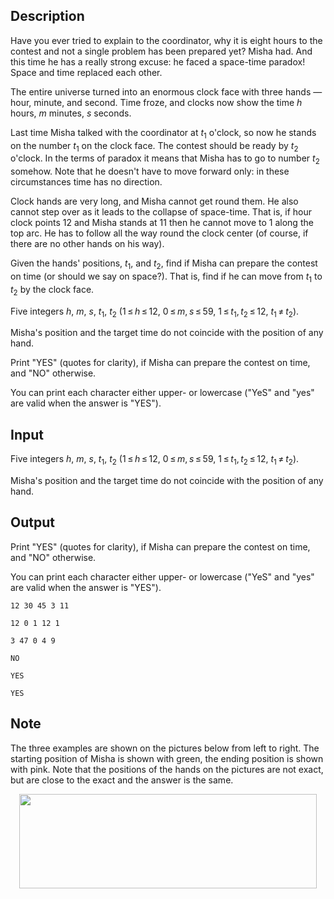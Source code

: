 ## Description

<div><p>Have you ever tried to explain to the coordinator, why it is eight hours to the contest and not a single problem has been prepared yet? Misha had. And this time he has a <span class="tex-font-style-it">really</span> strong excuse: he faced a space-time paradox! Space and time replaced each other.</p><p>The entire universe turned into an enormous clock face with three hands&nbsp;— hour, minute, and second. Time froze, and clocks now show the time <span class="tex-span"><i>h</i></span> hours, <span class="tex-span"><i>m</i></span> minutes, <span class="tex-span"><i>s</i></span> seconds.</p><p>Last time Misha talked with the coordinator at <span class="tex-span"><i>t</i><sub class="lower-index">1</sub></span> o'clock, so now he stands on the number <span class="tex-span"><i>t</i><sub class="lower-index">1</sub></span> on the clock face. The contest should be ready by <span class="tex-span"><i>t</i><sub class="lower-index">2</sub></span> o'clock. In the terms of paradox it means that Misha has to go to number <span class="tex-span"><i>t</i><sub class="lower-index">2</sub></span> somehow. Note that he doesn't have to move forward only: in these circumstances time has no direction.</p><p>Clock hands are very long, and Misha cannot get round them. He also cannot step over as it leads to the collapse of space-time. That is, if hour clock points 12 and Misha stands at 11 then he cannot move to 1 along the top arc. He has to follow all the way round the clock center (of course, if there are no other hands on his way).</p><p>Given the hands' positions, <span class="tex-span"><i>t</i><sub class="lower-index">1</sub></span>, and <span class="tex-span"><i>t</i><sub class="lower-index">2</sub></span>, find if Misha can prepare the contest on time (or should we say <span class="tex-font-style-it">on space</span>?). That is, find if he can move from <span class="tex-span"><i>t</i><sub class="lower-index">1</sub></span> to <span class="tex-span"><i>t</i><sub class="lower-index">2</sub></span> by the clock face.</p></div><div class="input-specification"><p>Five integers <span class="tex-span"><i>h</i></span>, <span class="tex-span"><i>m</i></span>, <span class="tex-span"><i>s</i></span>, <span class="tex-span"><i>t</i><sub class="lower-index">1</sub></span>, <span class="tex-span"><i>t</i><sub class="lower-index">2</sub></span> (<span class="tex-span">1 ≤ <i>h</i> ≤ 12</span>, <span class="tex-span">0 ≤ <i>m</i>, <i>s</i> ≤ 59</span>, <span class="tex-span">1 ≤ <i>t</i><sub class="lower-index">1</sub>, <i>t</i><sub class="lower-index">2</sub> ≤ 12</span>, <span class="tex-span"><i>t</i><sub class="lower-index">1</sub> ≠ <i>t</i><sub class="lower-index">2</sub></span>).</p><p>Misha's position and the target time do not coincide with the position of any hand.</p></div><div class="output-specification"><p>Print "<span class="tex-font-style-tt">YES</span>" (quotes for clarity), if Misha can prepare the contest on time, and "<span class="tex-font-style-tt">NO</span>" otherwise.</p><p>You can print each character either upper- or lowercase ("<span class="tex-font-style-tt">YeS</span>" and "<span class="tex-font-style-tt">yes</span>" are valid when the answer is "<span class="tex-font-style-tt">YES</span>").</p></div>

## Input

<p>Five integers <span class="tex-span"><i>h</i></span>, <span class="tex-span"><i>m</i></span>, <span class="tex-span"><i>s</i></span>, <span class="tex-span"><i>t</i><sub class="lower-index">1</sub></span>, <span class="tex-span"><i>t</i><sub class="lower-index">2</sub></span> (<span class="tex-span">1 ≤ <i>h</i> ≤ 12</span>, <span class="tex-span">0 ≤ <i>m</i>, <i>s</i> ≤ 59</span>, <span class="tex-span">1 ≤ <i>t</i><sub class="lower-index">1</sub>, <i>t</i><sub class="lower-index">2</sub> ≤ 12</span>, <span class="tex-span"><i>t</i><sub class="lower-index">1</sub> ≠ <i>t</i><sub class="lower-index">2</sub></span>).</p><p>Misha's position and the target time do not coincide with the position of any hand.</p>

## Output

<p>Print "<span class="tex-font-style-tt">YES</span>" (quotes for clarity), if Misha can prepare the contest on time, and "<span class="tex-font-style-tt">NO</span>" otherwise.</p><p>You can print each character either upper- or lowercase ("<span class="tex-font-style-tt">YeS</span>" and "<span class="tex-font-style-tt">yes</span>" are valid when the answer is "<span class="tex-font-style-tt">YES</span>").</p>





```input1
12 30 45 3 11

```




```input2
12 0 1 12 1

```




```input3
3 47 0 4 9

```




```output1
NO

```




```output2
YES

```




```output3
YES

```



## Note

<p>The three examples are shown on the pictures below from left to right. The starting position of Misha is shown with green, the ending position is shown with pink. Note that the positions of the hands on the pictures are not exact, but are close to the exact and the answer is the same.</p><center> <img class="tex-graphics" height="151px" src="file://YmxQUkXp.png" style="max-width: 100.0%;max-height: 100.0%;" width="476px"> </center>
